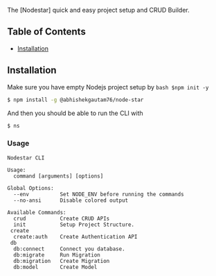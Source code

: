The [Nodestar] quick and easy project setup and CRUD Builder.

## Table of Contents
- [Installation](#installation)

## Installation

Make sure you have empty Nodejs project setup by ```bash $npm init -y ```

```bash
$ npm install -g @abhishekgautam76/node-star
```

And then you should be able to run the CLI with

```bash
$ ns
```

### Usage

```
Nodestar CLI

Usage:
  command [arguments] [options]

Global Options:
  --env          Set NODE_ENV before running the commands
  --no-ansi      Disable colored output

Available Commands:
  crud           Create CRUD APIs
  init           Setup Project Structure.
 create
  create:auth    Create Authentication API
 db
  db:connect     Connect you database.
  db:migrate     Run Migration
  db:migration   Create Migration
  db:model       Create Model

```
